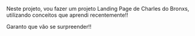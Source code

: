 Neste projeto, vou fazer um projeto Landing Page de Charles do Bronxs, utilizando conceitos que aprendi recentemente!!

Garanto que vão se surpreender!!